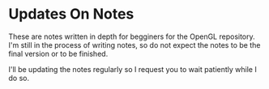 # Updates On Notes

These are notes written in depth for begginers for the OpenGL repository. I'm still in the process of writing notes, so do not expect the notes to be the final version or to be finished.

I'll be updating the notes regularly so I request you to wait patiently while I do so.